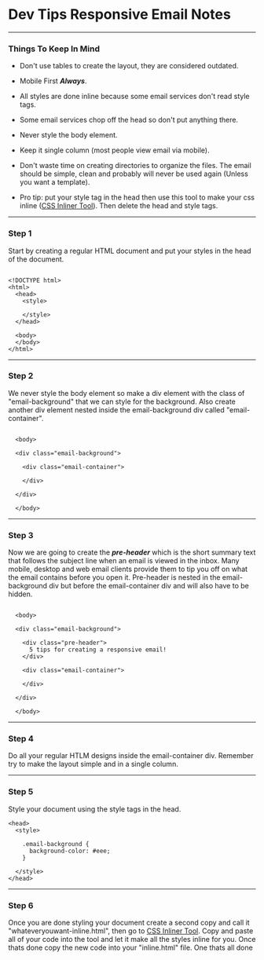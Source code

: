 # Dev Tips Responsive Email Notes

---

### Things To Keep In Mind

* Don't use tables to create the layout, they are considered outdated.

* Mobile First ***Always***.

* All styles are done inline because some email services don't read style tags.

* Some email services chop off the head so don't put anything there.

* Never style the body element.

* Keep it single column (most people view email via mobile).

* Don't waste time on creating directories to organize the files. The email should be simple, clean and probably will never be used again (Unless you want a template).

* Pro tip: put your style tag in the head then use this tool to make your css inline ([CSS Inliner Tool](https://templates.mailchimp.com/resources/inline-css/)). Then delete the head and style tags.

---

### Step 1
Start by creating a regular HTML document and put your styles in the head of the document.

```

<!DOCTYPE html>
<html>
  <head>
    <style>

    </style>
  </head>

  <body>
  </body>
</html>

```

---

### Step 2

We never style the body element so make a div element with the class of "email-background" that we can style for the background. Also create another div element nested inside the email-background div called "email-container".

```

  <body>

  <div class="email-background">

    <div class="email-container">

    </div>

  </div>

  </body>

```

---

### Step 3

Now we are going to create the ***pre-header*** which is the short summary text that follows the subject line when an email is viewed in the inbox. Many mobile, desktop and web email clients provide them to tip you off on what the email contains before you open it. Pre-header is nested in the email-background div but before the email-container div and will also have to be hidden.

```

  <body>

  <div class="email-background">

    <div class="pre-header">
      5 tips for creating a responsive email!
    </div>

    <div class="email-container">

    </div>

  </div>

  </body>

```

---

### Step 4

Do all your regular HTLM designs inside the email-container div. Remember try to make the layout simple and in a single column.

---

### Step 5

Style your document using the style tags in the head.

```
<head>
  <style>

    .email-background {
      background-color: #eee;
    }

  </style>
</head>

```

---

### Step 6

Once you are done styling your document create a second copy and call it "whateveryouwant-inline.html", then go to [CSS Inliner Tool](https://templates.mailchimp.com/resources/inline-css/). Copy and paste all of your code into the tool and let it make all the styles inline for you. Once thats done copy the new code into your "inline.html" file. One thats all done
